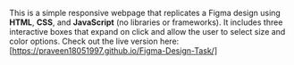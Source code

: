 This is a simple responsive webpage that replicates a Figma design using **HTML**, **CSS**, and **JavaScript** (no libraries or frameworks). 
It includes three interactive boxes that expand on click and allow the user to select size and color options.
Check out the live version here:[https://praveen18051997.github.io/Figma-Design-Task/]
